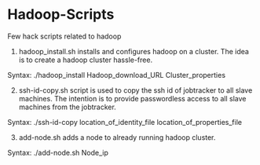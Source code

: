 Hadoop-Scripts
==============

Few hack scripts related to hadoop

1) hadoop_install.sh installs and configures hadoop on a cluster. The idea is to create a hadoop cluster hassle-free.

Syntax: ./hadoop_install Hadoop_download_URL Cluster_properties

2) ssh-id-copy.sh script is used to copy the ssh id of jobtracker to all slave machines. The intention is to provide passwordless access to all slave machines from the jobtracker.

Syntax: ./ssh-id-copy location_of_identity_file location_of_properties_file

3) add-node.sh adds a node to already running hadoop cluster.

Syntax: ./add-node.sh Node_ip